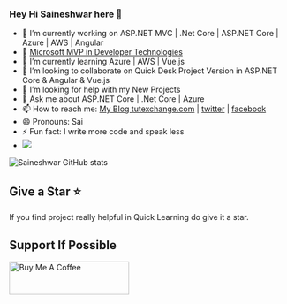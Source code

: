### Hey Hi Saineshwar here 👋

- 🔭 I’m currently working on ASP.NET MVC | .Net Core | ASP.NET Core | Azure | AWS | Angular
- 🙏 [Microsoft MVP in Developer Technologies](https://mvp.microsoft.com/en-US/MVP/profile/d3671779-1479-e811-8130-3863bb353d80)
- 🌱 I’m currently learning Azure | AWS | Vue.js
- 👯 I’m looking to collaborate on Quick Desk Project Version in ASP.NET Core & Angular & Vue.js
- 🤔 I’m looking for help with my New Projects
- 💬 Ask me about  ASP.NET Core | .Net Core | Azure
- 📫 How to reach me: [My Blog tutexchange.com](https://tutexchange.com/) | [twitter](https://twitter.com/saihacksoft)  | [facebook](https://www.facebook.com/saineshwar.bageri) 
- 😄 Pronouns: Sai
- ⚡ Fun fact: I write more code and speak less
- ![](https://komarev.com/ghpvc/?username=saineshwar)

![Saineshwar GitHub stats](https://github-readme-stats.vercel.app/api?username=saineshwar&show_icons=true&include_all_commits=true&theme=material-palenight)

## Give a Star ⭐️
If you find project really helpful in Quick Learning do give it a star. 

## Support If Possible 
<a href="https://www.buymeacoffee.com/f8lkgf5" target="_blank"><img src="https://github.com/saineshwar/VueTicket/blob/main/images/buymecoffee.jpg" alt="Buy Me A Coffee" style="height: 60px !important;width: 217px !important;" ></a>
